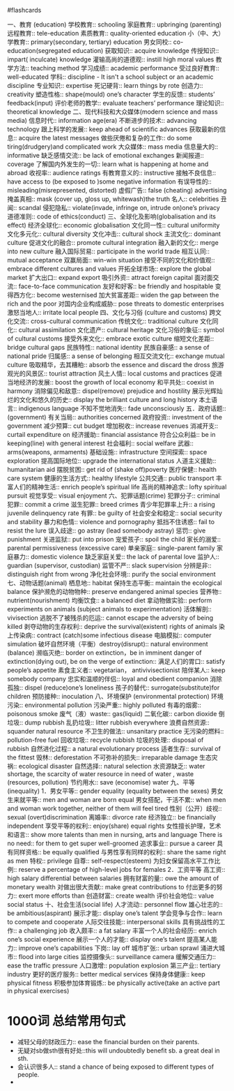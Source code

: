 #flashcards 

一、教育 (education)
学校教育:: schooling
家庭教育:: upbringing (parenting)
远程教育:: tele-education
素质教育:: quality-oriented education
小（中、大）学教育:: primary(secondary, tertiary) education
男女同校:: co-education(segregated education)
获取知识:: acquire knowledge
传授知识:: impart( inculcate) knowledge <!--SR:!2023-12-11-22-53,1,230-->
灌输高尚的道德观:: instill high moral values
教学方法:: teaching method
学习成绩:: academic performance <!--SR:!2023-12-11-22-55,1,230-->
受过良好教育:: well-educated
学科:: discipline - It isn't a school subject or an academic discipline
专业知识:: expertise
死记硬背:: learn things by rote <!--SR:!2023-12-13-10-55,2.5,250-->
创造力:: creativity
塑造性格:: shape(mould) one’s character <!--SR:!2023-12-13-10-55,2.5,250-->
学生的反馈:: students’ feedback(input)
评价老师的教学:: evaluate teachers’ performance
理论知识:: theoretical knowledge
二、现代科技和大众媒体(modern science and mass media)
信息时代:: information age(era)
不断进步的技术:: advancing technology
跟上科学的发展:: keep ahead of scientific advances
获取最新的信息:: acquire the latest messages
做些厌倦和复杂的工作:: do some tiring(drudgery)and complicated work
大众媒体:: mass media
信息量大的:: informative
缺乏感情交流:: be lack of emotional exchanges
新闻报道:: coverage
了解国内外发生的一切:: learn what is happening at home and abroad
收视率:: audience ratings
有教育意义的:: instructive
接触不良信息:: have access to (be exposed to )some negative information
有误导性的:: misleading(misrepresented, distorted)
虚假广告:: false (cheating) advertising
掩盖真相:: mask (cover up, gloss up, whitewash)the truth
名人:: celebrities
丑闻:: scandal
侵犯隐私:: violate(invade, infringe on, intrude on)one’s privacy
道德准则:: code of ethics(conduct)
三、全球化及影响(globalisation and its effect)
经济全球化:: economic globalisation <!--SR:!2023-12-11-22-54,1,230-->
文化同一性:: cultural uniformity
文化多元化:: cultural diversity
文化冲击:: cultural shock
主流文化:: dominant culture
促进文化的融合:: promote cultural integration
融入新的文化:: merge into new culture
融入国际贸易:: participate in the world trade
相互认同:: mutual acceptance <!--SR:!2023-12-11-22-53,1,230-->
双赢局面:: win-win situation
接受不同的文化和价值观:: embrace different cultures and values
开拓全球市场:: explore the global market
扩大出口:: expand export
吸引外资:: attract foreign capital
面对面交流:: face-to-face communication
友好和好客:: be friendly and hospitable
变得西方化:: become westernised
加大贫富差距:: widen the gap between the rich and the poor
对国内企业构成威胁:: pose threats to domestic enterprises
激怒当地人:: irritate local people
四、文化与习俗 (culture and customs)
跨文化交流:: cross-cultural communication
传统文化:: traditional culture
文化同化:: cultural assimilation
文化遗产:: cultural heritage
文化习俗的象征:: symbol of cultural customs
接受外来文化:: embrace exotic culture
缩短文化差距:: bridge cultural gaps
民族特性:: national identity
民族自豪感:: a sense of national pride
归属感:: a sense of belonging
相互交流文化:: exchange mutual culture
吸取精华，去其糟粕:: absorb the essence and discard the dross
旅游观光的风景区:: tourist attraction
风土人情:: local customs and practices
促进当地经济的发展:: boost the growth of local economy
和平共处:: coexist in harmony
消除偏见和敌意:: dispel(remove) prejudice and hostility
展示光辉灿烂的文化和悠久的历史:: display the brilliant culture and long history
本土语言:: indigenous language
不知不觉地消失:: fade unconsciously
五．政府话题:: (government) <!--SR:!2023-12-11-22-54,1,230-->
有关当局:: authorities concerned
政府投资:: investment of the government
减少预算:: cut budget
增加税收:: increase revenues
消减开支:: curtail expenditure on
经济援助:: financial assistance
符合公众利益:: be in keeping(line) with general interest
社会福利:: social welfare
武器:: arms(weapons, armaments)
基础设施:: infrastructure
空间探索:: space exploration
提高国际地位:: upgrade the international status <!--SR:!2023-12-13-10-51,2.5,250-->
人道主义援助:: humanitarian aid
摆脱贫困:: get rid of (shake off)poverty <!--SR:!2023-12-11-22-51,1,230-->
医疗保健:: health care system <!--SR:!2023-12-13-10-55,2.5,250-->
健康的生活方式:: healthy lifestyle
公共交通:: public transport
丰富人们的精神生活:: enrich people’s spiritual life
高尚的精神追求:: lofty spiritual pursuit <!--SR:!2023-12-11-22-54,1,230-->
视觉享受:: visual enjoyment <!--SR:!2023-12-11-22-54,1,230-->
六、犯罪话题(crime)
犯罪分子:: criminal
犯罪:: commit a crime
滋生犯罪:: breed crimes
青少年犯罪率上升:: a rising juvenile delinquency rate
有罪:: be guilty of
社会安全和稳定:: social security and stability
暴力和色情:: violence and pornography
抵挡不住诱惑:: fail to resist the lure
误入歧途:: go astray (lead somebody astray)
惩罚:: give punishment
关进监狱:: put into prison
宠爱孩子:: spoil the child
家长的溺爱:: parental permissiveness (excessive care)
单亲家庭:: single-parent family
家庭暴力:: domestic violence
缺乏家庭关爱:: the lack of parental love
监护人:: guardian (supervisor, custodian)
监管不严:: slack supervision
分辨是非:: distinguish right from wrong
净化社会环境:: purify the social environment
七、动物话题(animal)
栖息地:: habitat
保持生态平衡:: maintain the ecological balance
保护濒危的动物物种:: preserve endangered animal species
营养物:: nutrient(nourishment)
均衡饮食:: a balanced diet
拿动物做实验:: perform experiments on animals (subject animals to experimentation)
活体解剖:: vivisection
逃脱不了被残杀的厄运:: cannot escape the adversity of being killed
剥夺动物的生存权利:: deprive the survival(existent) rights of animals <!--SR:!2023-12-11-22-52,1,230-->
染上传染病:: contract (catch)some infectious disease
电脑模拟:: computer simulation
破坏自然环境（平衡）destroy(disrupt):: natural environment (balance)
濒临灭绝:: border on extinction，be in imminent danger of extinction(dying out), be on the verge of
extinction::
满足人们的胃口:: satisfy people’s appetite
素食主义者:: vegetarian， antivivisectionist
陪伴某人:: keep somebody company
忠实和温顺的伴侣:: loyal and obedient companion
消除孤独:: dispel (reduce)one’s loneliness <!--SR:!2023-12-11-22-53,1,230-->
孩子的替代:: surrogate(substitute)for children
预防接种:: inoculation
八、环境保护 (environmental protection)
环境污染:: environmental pollution
污染严重:: highly polluted
有毒的烟雾:: poisonous smoke
废气（液）waste:: gas(liquid)
二氧化碳:: carbon dioxide <!--SR:!2023-12-13-10-55,2.5,250-->
倒垃圾:: dump rubbish <!--SR:!2023-12-13-10-56,2.5,250-->
乱扔垃圾:: litter rubbish everywhere
浪费自然资源:: squander natural resource
不卫生的做法:: unsanitary practice
无污染的燃料:: pollution-free fuel
回收垃圾:: recycle rubbish
垃圾的处理:: disposal of rubbish <!--SR:!2023-12-13-10-55,2.5,250-->
自然进化过程:: a natural evolutionary process
适者生存:: survival of the fittest
毁林:: deforestation
不可弥补的损失:: irreparable damage
生态灾祸:: ecological disaster
自然选择:: natural selection
水资源缺乏:: water shortage, the scarcity of water resource in need of water , waste (resources, pollution)
节约用水:: save (economise) water
九、平等(inequality)
1．男女平等:: gender equality (equality between the sexes)
男女生来就平等:: men and woman are born equal <!--SR:!2023-12-13-10-56,2.5,250-->
男女搭配，干活不累:: when men and woman work together, neither of them will feel tired
性别（公开）歧视:: sexual (overt)discrimination <!--SR:!2023-12-13-10-55,2.5,250-->
离婚率:: divorce rate
经济独立:: be financially independent
享受平等的权利:: enjoy(share) equal rights
女性擅长护理，艺术和语言:: show more talents than men in nursing, arts and language There is no <!--SR:!2023-12-13-10-54,2.5,250-->
need:: for them to get super well-groomed
追求事业:: pursue a career
具有同样资格:: be equally qualified
与男性享有同样的权利:: share the same right as men
特权:: privilege
自尊:: self-respect(esteem)
为妇女保留高水平工作比例:: reserve a percentage of high-level jobs for females
2．工资平等
高工资:: high salary differential between salaries
拥有财富的量:: owe the amount of monetary wealth
对做出很大贡献:: make great contributions to <!--SR:!2023-12-13-10-52,2.5,250-->
付出更多的努力:: exert more efforts than
创造财富:: create wealth
评价社会地位:: value social status
十、社会生活(social life)
人才流动:: personnel flow <!--SR:!2023-12-13-10-56,2.5,250-->
雄心壮志的:: be ambitious(aspirant)
展示才能:: display one’s talent
学会竞争与合作:: learn to compete and cooperate
人际交往技能:: interpersonal skills
具有挑战性的工作:: a challenging job <!--SR:!2023-12-13-10-51,2.5,250-->
收入颇丰:: a fat salary <!--SR:!2023-12-13-10-55,2.5,250-->
丰富一个人的社会经历:: enrich one’s social experience <!--SR:!2023-12-13-10-54,2.5,250-->
展示一个人的才能:: display one’s talent
提高某人能力:: improve one’s capabilities
下岗:: lay off
城市扩张:: urban sprawl <!--SR:!2023-12-11-22-53,1,230-->
涌进大城市:: flood into large cities
监控摄像头:: surveillance camera
缓解交通压力:: ease the traffic pressure
人口激增:: population explosion
第三产业:: tertiary industry
更好的医疗服务:: better medical services
保持身体健康:: keep physical fitness
积极参加体育锻炼:: be physically active(take an active part in physical exercises)




# 1000词 总结常用句式

- 减轻父母的财政压力:: ease the financial burden on their parents.
- 无疑对sb做sth很有好处::this will undoubtedly benefit sb. a great deal in sth.
- 会认识很多人:: stand a chance of being exposed to different types of people.
- 